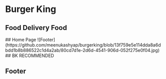 <h1>Burger King</h1>
<h2>Food Delivery Food</h2>
## Home Page
 ![Footer](https://github.com/meenukashyap/burgerking/blob/13f759e5e114dda8a6dbdd1b8b886522c1d4a2ab/80cd7d1e-2d6d-4541-906d-052f275e0f04.jpg)
 ## BK RECOMMENDED

 ## Footer


